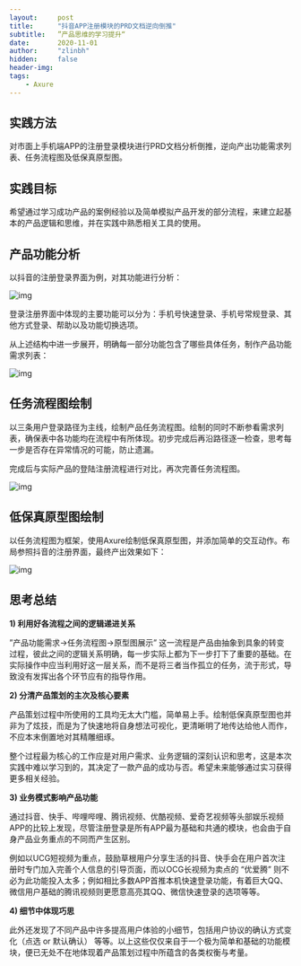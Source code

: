 ```yaml
---
layout:     post
title:      "抖音APP注册模块的PRD文档逆向倒推"
subtitle:   ”产品思维的学习提升“
date:       2020-11-01
author:     "zlinbh"
hidden:		false
header-img: 
tags:
    - Axure
---
```


## 实践方法

对市面上手机端APP的注册登录模块进行PRD文档分析倒推，逆向产出功能需求列表、任务流程图及低保真原型图。

## 实践目标

希望通过学习成功产品的案例经验以及简单模拟产品开发的部分流程，来建立起基本的产品逻辑和思维，并在实践中熟悉相关工具的使用。

## 产品功能分析

以抖音的注册登录界面为例，对其功能进行分析：

![img](https://img.imgdb.cn/item/6003d20b3ffa7d37b36873b3.jpg)

登录注册界面中体现的主要功能可以分为：手机号快速登录、手机号常规登录、其他方式登录、帮助以及功能切换选项。

从上述结构中进一步展开，明确每一部分功能包含了哪些具体任务，制作产品功能需求列表：

![img](https://img.imgdb.cn/item/6003d20b3ffa7d37b36873b9.jpg)

## 任务流程图绘制

以三条用户登录路径为主线，绘制产品任务流程图。绘制的同时不断参看需求列表，确保表中各功能均在流程中有所体现。初步完成后再沿路径逐一检查，思考每一步是否存在异常情况的可能，防止遗漏。

完成后与实际产品的登陆注册流程进行对比，再次完善任务流程图。

![img](https://img.imgdb.cn/item/6003d20b3ffa7d37b36873b6.jpg)

## 低保真原型图绘制

以任务流程图为框架，使用Axure绘制低保真原型图，并添加简单的交互动作。布局参照抖音的注册界面，最终产出效果如下：

![img](https://img.imgdb.cn/item/6003d20b3ffa7d37b36873bd.jpg)

## 思考总结

**1) 利用好各流程之间的逻辑递进关系**

 ”产品功能需求→任务流程图→原型图展示” 这一流程是产品由抽象到具象的转变过程，彼此之间的逻辑关系明确，每一步实际上都为下一步打下了重要的基础。在实际操作中应当利用好这一层关系，而不是将三者当作孤立的任务，流于形式，导致没有发挥出各个环节应有的指导作用。

**2) 分清产品策划的主次及核心要素**

产品策划过程中所使用的工具均无太大门槛，简单易上手。绘制低保真原型图也并非为了炫技，而是为了快速地将自身想法可视化，更清晰明了地传达给他人而作，不应本末倒置地对其精雕细琢。

整个过程最为核心的工作应是对用户需求、业务逻辑的深刻认识和思考，这是本次实践中难以学习到的，其决定了一款产品的成功与否。希望未来能够通过实习获得更多相关经验。

**3) 业务模式影响产品功能**

通过抖音、快手、哔哩哔哩、腾讯视频、优酷视频、爱奇艺视频等头部娱乐视频APP的比较上发现，尽管注册登录是所有APP最为基础和共通的模块，也会由于自身产品业务重点的不同而产生区别。

例如以UCG短视频为重点，鼓励草根用户分享生活的抖音、快手会在用户首次注册时专门加入完善个人信息的引导页面，而以OCG长视频为卖点的 “优爱腾” 则不必为此功能投入太多；例如相比多数APP首推本机快速登录功能，有着巨大QQ、微信用户基础的腾讯视频则更愿意高亮其QQ、微信快速登录的选项等等。

**4) 细节中体现巧思**

此外还发现了不同产品中许多提高用户体验的小细节，包括用户协议的确认方式变化（点选 or 默认确认） 等等。以上这些仅仅来自于一个极为简单和基础的功能模块，便已无处不在地体现着产品策划过程中所蕴含的各类权衡与考量。